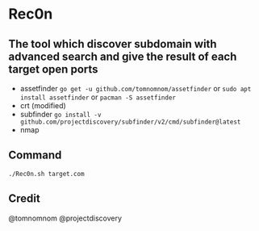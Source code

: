# Rec0n

## The tool which discover subdomain with advanced search and give the result of each target open ports
- assetfinder `go get -u github.com/tomnomnom/assetfinder` or `sudo apt install assetfinder` or `pacman -S assetfinder`
- crt (modified)
- subfinder `go install -v github.com/projectdiscovery/subfinder/v2/cmd/subfinder@latest`
- nmap

## Command
`./Rec0n.sh target.com`

## Credit
@tomnomnom
@projectdiscovery
